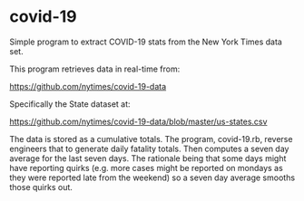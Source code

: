 # covid-19
Simple program to extract COVID-19 stats from the New York Times data set.

This program retrieves data in real-time from:

https://github.com/nytimes/covid-19-data

Specifically the State dataset at:

https://github.com/nytimes/covid-19-data/blob/master/us-states.csv

The data is stored as a cumulative totals.
The program, covid-19.rb, reverse engineers that to generate daily fatality totals.
Then computes a seven day average for the last seven days.
The rationale being that some days might have reporting quirks
(e.g. more cases might be reported on mondays as they were reported late from the weekend)
so a seven day average smooths those quirks out.
